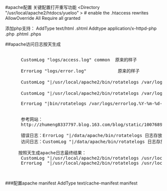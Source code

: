 #apache配置
关键配置打开重写功能
<Directory "/usr/local/apache2/htdocs/yueloo" >
    # enable the .htaccess rewrites
    AllowOverride All
    Require all granted
</Directory>

添加php支持：
 AddType text/html .shtml
 Addtype application/x-httpd-php .php .phtml .phps

##apache访问日志按天生成
<pre>

      CustomLog "logs/access.log" common  原来的样子

      ErrorLog "logs/error.log"            原来的样子

      CustomLog "|/usr/local/apache2/bin/rotatelogs /var/logs/logfile 86400" common   修改后的样子

      CustomLog "|/usr/local/apache2/bin/rotatelogs /var/logs/logfile 5M" common   修改后的样子

      ErrorLog "|bin/rotatelogs /var/logs/errorlog.%Y-%m-%d-%H_%M_%S 5M"


	  参考网站：
	  http://zhumeng8337797.blog.163.com/blog/static/10076891420121951235106/

	  错误日志：ErrorLog "|/data/apache/bin/rotatelogs 日志存放目录/%Y%m%d_error.log 86400 480"
	  访问日志：CustomLog "|/data/apache/bin/rotatelogs 日志存放目录/%Y%m%d_access.log 86400 480" common

	 按照天生成apache日志最终结果：
      CustomLog "|/usr/local/apache2/bin/rotatelogs /usr/local/apache2/logs/%Y%m%d_access.log 86400 480" common
	  ErrorLog  "|/usr/local/apache2/bin/rotatelogs /usr/local/apache2/logs/%Y%m%d_error.log 86400 480"
		
		
</pre>


###配置apache manifest
AddType text/cache-manifest manifest
